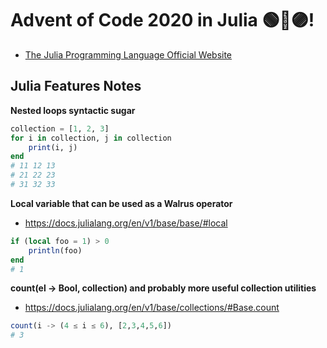 # Advent of Code 2020 in Julia 🟢🔴🟣!
- [The Julia Programming Language Official Website](https://julialang.org/)

## Julia Features Notes

**Nested loops syntactic sugar**

```julia
collection = [1, 2, 3]
for i in collection, j in collection
	print(i, j)
end
# 11 12 13 
# 21 22 23 
# 31 32 33
```

**Local variable that can be used as a Walrus operator**

- https://docs.julialang.org/en/v1/base/base/#local

```julia
if (local foo = 1) > 0
	println(foo)
end
# 1
```

**count(el -> Bool, collection) and probably more useful collection utilities**

- https://docs.julialang.org/en/v1/base/collections/#Base.count

```julia
count(i -> (4 ≤ i ≤ 6), [2,3,4,5,6]) 
# 3
```